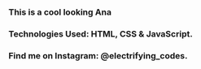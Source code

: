 ### This is a cool looking Ana

### Technologies Used: HTML, CSS & JavaScript.

### Find me on Instagram: @electrifying_codes.